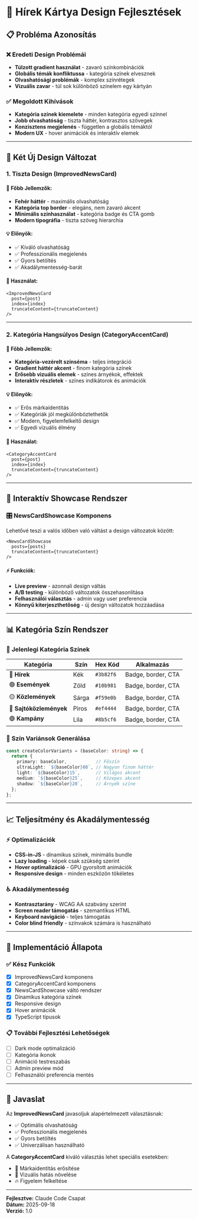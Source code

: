 # 🎨 Hírek Kártya Design Fejlesztések

## 📋 **Probléma Azonosítás**

### ❌ **Eredeti Design Problémái**
- **Túlzott gradient használat** - zavaró színkombinációk
- **Globális témák konfliktussa** - kategória színek elvesznek
- **Olvashatósági problémák** - komplex színrétegek
- **Vizuális zavar** - túl sok különböző színelem egy kártyán

### ✅ **Megoldott Kihívások**
- **Kategória színek kiemelete** - minden kategória egyedi színnel
- **Jobb olvashatóság** - tiszta háttér, kontrasztos szövegek
- **Konzisztens megjelenés** - független a globális témáktól
- **Modern UX** - hover animációk és interaktív elemek

---

## 🎨 **Két Új Design Változat**

### 1. **Tiszta Design (ImprovedNewsCard)**

#### 🎯 **Főbb Jellemzők:**
- **Fehér háttér** - maximális olvashatóság
- **Kategória top border** - elegáns, nem zavaró akcent
- **Minimális színhasználat** - kategória badge és CTA gomb
- **Modern tipográfia** - tiszta szöveg hierarchia

#### 💡 **Előnyök:**
- ✅ Kiváló olvashatóság
- ✅ Professzionális megjelenés
- ✅ Gyors betöltés
- ✅ Akadálymentesség-barát

#### 📱 **Használat:**
```tsx
<ImprovedNewsCard
  post={post}
  index={index}
  truncateContent={truncateContent}
/>
```

---

### 2. **Kategória Hangsúlyos Design (CategoryAccentCard)**

#### 🎯 **Főbb Jellemzők:**
- **Kategória-vezérelt színséma** - teljes integráció
- **Gradient háttér akcent** - finom kategória színek
- **Erősebb vizuális elemek** - színes árnyékok, effektek
- **Interaktív részletek** - színes indikátorok és animációk

#### 💡 **Előnyök:**
- ✅ Erős márkaidentitás
- ✅ Kategóriák jól megkülönböztethetők
- ✅ Modern, figyelemfelkeltő design
- ✅ Egyedi vizuális élmény

#### 📱 **Használat:**
```tsx
<CategoryAccentCard
  post={post}
  index={index}
  truncateContent={truncateContent}
/>
```

---

## 🔄 **Interaktív Showcase Rendszer**

### 🎛️ **NewsCardShowcase Komponens**

Lehetővé teszi a valós időben való váltást a design változatok között:

```tsx
<NewsCardShowcase 
  posts={posts}
  truncateContent={truncateContent}
/>
```

#### ⚡ **Funkciók:**
- **Live preview** - azonnali design váltás
- **A/B testing** - különböző változatok összehasonlítása
- **Felhasználói választás** - admin vagy user preferencia
- **Könnyű kiterjeszthetőség** - új design változatok hozzáadása

---

## 📊 **Kategória Szín Rendszer**

### 🎨 **Jelenlegi Kategória Színek**

| Kategória | Szín | Hex Kód | Alkalmazás |
|-----------|------|---------|------------|
| 🔵 **Hírek** | Kék | `#3b82f6` | Badge, border, CTA |
| 🟢 **Események** | Zöld | `#10b981` | Badge, border, CTA |
| 🟡 **Közlemények** | Sárga | `#f59e0b` | Badge, border, CTA |
| 🔴 **Sajtóközlemények** | Piros | `#ef4444` | Badge, border, CTA |
| 🟣 **Kampány** | Lila | `#8b5cf6` | Badge, border, CTA |

### 🔧 **Szín Variánsok Generálása**

```typescript
const createColorVariants = (baseColor: string) => {
  return {
    primary: baseColor,           // Főszín
    ultraLight: `${baseColor}08`, // Nagyon finom háttér
    light: `${baseColor}15`,      // Világos akcent
    medium: `${baseColor}25`,     // Közepes akcent
    shadow: `${baseColor}20`,     // Árnyék színe
  };
};
```

---

## 📈 **Teljesítmény és Akadálymentesség**

### ⚡ **Optimalizációk**
- **CSS-in-JS** - dinamikus színek, minimális bundle
- **Lazy loading** - képek csak szükség szerint
- **Hover optimalizáció** - GPU gyorsított animációk
- **Responsive design** - minden eszközön tökéletes

### ♿ **Akadálymentesség**
- **Kontrasztarány** - WCAG AA szabvány szerint
- **Screen reader támogatás** - szemantikus HTML
- **Keyboard navigáció** - teljes támogatás
- **Color blind friendly** - színvakok számára is használható

---

## 🚀 **Implementáció Állapota**

### ✅ **Kész Funkciók**
- [x] ImprovedNewsCard komponens
- [x] CategoryAccentCard komponens
- [x] NewsCardShowcase váltó rendszer
- [x] Dinamikus kategória színek
- [x] Responsive design
- [x] Hover animációk
- [x] TypeScript típusok

### 📋 **További Fejlesztési Lehetőségek**
- [ ] Dark mode optimalizáció
- [ ] Kategória ikonok
- [ ] Animáció testreszabás
- [ ] Admin preview mód
- [ ] Felhasználói preferencia mentés

---

## 💬 **Javaslat**

Az **ImprovedNewsCard** javasoljuk alapértelmezett választásnak:
- ✅ Optimális olvashatóság
- ✅ Professzionális megjelenés
- ✅ Gyors betöltés
- ✅ Univerzálisan használható

A **CategoryAccentCard** kiváló választás lehet speciális esetekben:
- 🎯 Márkaidentitás erősítése
- 🎨 Vizuális hatás növelése
- 🔥 Figyelem felkeltése

---

**Fejlesztve:** Claude Code Csapat  
**Dátum:** 2025-09-18  
**Verzió:** 1.0